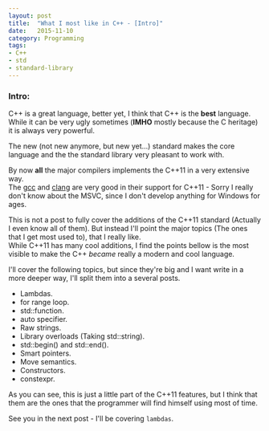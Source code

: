 ```yaml
---
layout: post
title:  "What I most like in C++ - [Intro]"
date:   2015-11-10
category: Programming
tags: 
- C++
- std
- standard-library
---
```


### Intro:

C++ is a great language, better yet, I think that C++ is the __best__ language.   
While it can be very ugly sometimes (__IMHO__ mostly because the C heritage) 
it is always very powerful.

The new (not new anymore, but new yet...) standard makes the core language and
the the standard library very pleasant to work with.

By now __all__ the major compilers implements the C++11 in a very extensive 
way.    
The [gcc](https://gcc.gnu.org/projects/cxx0x.html) 
and 
[clang](http://clang.llvm.org/cxx_status.html) 
are very good in their support for C++11 - Sorry I really don't know about the 
MSVC, since I don't develop anything for Windows for ages.

This is not a post to fully cover the additions of the C++11 standard 
(Actually I even  know all of them). But instead I'll point the major topics 
(The ones that I get most used to), that I really like.   
While C++11 has many cool additions, I find the points bellow is the most visible to make 
the C++ _became_ really a modern and cool language.

I'll cover the following topics, but since they're big and I want write in a more
deeper way, I'll split them into a several posts.

* Lambdas.
* for range loop.
* std::function.
* auto specifier.
* Raw strings.
* Library overloads (Taking std::string).
* std::begin() and std::end().
* Smart pointers.
* Move semantics.
* Constructors.
* constexpr.

As you can see, this is just a little part of the C++11 features, but I think 
that them are the ones that the programmer will find himself using most of time.

See you in the next post - I'll be covering ```lambdas```.
